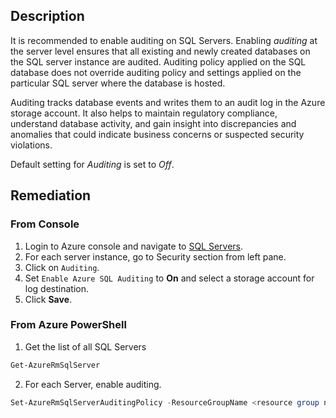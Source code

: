 ## Description

It is recommended to enable auditing on SQL Servers. Enabling *auditing* at the server level ensures that all existing and newly created databases on the SQL server instance are audited. Auditing policy applied on the SQL database does not override auditing policy and settings applied on the particular SQL server where the database is hosted.

Auditing tracks database events and writes them to an audit log in the Azure storage account. It also helps to maintain regulatory compliance, understand database activity, and gain insight into discrepancies and anomalies that could indicate business concerns or suspected security violations.

Default setting for *Auditing* is set to *Off*.

## Remediation

### From Console

1. Login to Azure console and navigate to [SQL Servers](https://portal.azure.com/#create/Microsoft.SQLServer).
2. For each server instance, go to Security section from left pane.
3. Click on `Auditing`.
4. Set `Enable Azure SQL Auditing` to **On** and select a storage account for log destination.
5. Click **Save**.

### From Azure PowerShell

1. Get the list of all SQL Servers

```powershell
Get-AzureRmSqlServer
```

2. For each Server, enable auditing.

```powershell
Set-AzureRmSqlServerAuditingPolicy -ResourceGroupName <resource group name> - ServerName <server name> -AuditType <audit type> -StorageAccountName <storage account name>
```